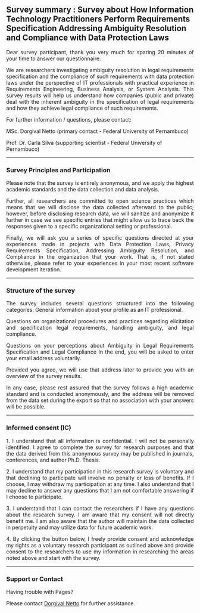 ## Survey summary : Survey about How Information Technology Practitioners Perform Requirements Specification Addressing Ambiguity Resolution and Compliance with Data Protection Laws

<p align=justify> Dear survey participant, thank you very much for sparing 20 minutes of your time to answer our questionnaire.

<p align=justify> We are researchers investigating ambiguity resolution in legal requirements specification and the compliance of such requirements with data protection laws under the perspective of  IT professionals with practical experience in Requirements Engineering, Business Analysis, or System Analysis. This survey results will help us understand how companies (public and private) deal with the inherent ambiguity in the specification of legal requirements and how they achieve legal compliance of such requirements.

<p align=justify> For further information / questions, please contact: 

  MSc. Dorgival Netto (primary contact - Federal University of Pernambuco)
  
  Prof. Dr. Carla Silva (supporting scientist - Federal University of Pernambuco) 

<hr>

### Survey Principles and Participation

<p align=justify> Please note that the survey is entirely anonymous, and we apply the highest academic standards and the data collection and data analysis.

<p align=justify> Further, all researchers are committed to open science practices which means that we will disclose the data collected afterward to the public; however, before disclosing research data, we will sanitize and anonymize it further in case we see specific entries that might allow us to trace back the responses given to a specific organizational setting or professional.

<p align=justify> Finally, we will ask you a series of specific questions directed at your experiences made in projects with Data Protection Laws, Privacy Requirements Specification, Addressing Ambiguity Resolution, and Compliance in the organization that your work. That is, if not stated otherwise, please refer to your experiences in your most recent software development iteration.

<hr>

### Structure of the survey

<p align=justify> The survey includes several questions structured into the following categories: General information about your profile as an IT professional.

<p align=justify> Questions on organizational procedures and practices regarding elicitation and specification legal requirements, handling ambiguity, and legal compliance.

<p align=justify> Questions on your perceptions about Ambiguity in Legal Requirements Specification and Legal Compliance In the end, you will be asked to enter your email address voluntarily.

<p align=justify> Provided you agree, we will use that address later to provide you with an overview of the survey results.

<p align=justify> In any case, please rest assured that the survey follows a high academic standard and is conducted anonymously, and the address will be removed from the data set during the export so that no association with your answers will be possible.  

<hr>
  
### Informed consent (IC)

<p align=justify> 1. I understand that all information is confidential. I will not be personally identified. I agree to complete the survey for research purposes and that the data derived from this anonymous survey may be published in journals, conferences, and author Ph.D. Thesis.

<p align=justify> 2. I understand that my participation in this research survey is voluntary and that declining to participate will involve no penalty or loss of benefits. If I choose, I may withdraw my participation at any time. I also understand that I may decline to answer any questions that I am not comfortable answering if I choose to participate.

<p align=justify> 3. I understand that I can contact the researchers if I have any questions about the research survey. I am aware that my consent will not directly benefit me. I am also aware that the author will maintain the data collected in perpetuity and may utilize data for future academic work.

<p align=justify> 4. By clicking the button below, I freely provide consent and acknowledge my rights as a voluntary research participant as outlined above and provide consent to the researchers to use my information in researching the areas noted above and start with the survey.

<hr>

### Support or Contact

Having trouble with Pages? 

<p>Please contact <a href="mailto:dpsn2@cin.ufpe.br">Dorgival Netto</a> for further assistance.</p>
